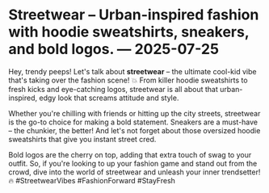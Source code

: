 # Streetwear – Urban-inspired fashion with hoodie sweatshirts, sneakers, and bold logos. — 2025-07-25

Hey, trendy peeps! Let's talk about **streetwear** – the ultimate cool-kid vibe that's taking over the fashion scene! 💥 From killer hoodie sweatshirts to fresh kicks and eye-catching logos, streetwear is all about that urban-inspired, edgy look that screams attitude and style. 

Whether you're chilling with friends or hitting up the city streets, streetwear is the go-to choice for making a bold statement. Sneakers are a must-have – the chunkier, the better! And let's not forget about those oversized hoodie sweatshirts that give you instant street cred. 

Bold logos are the cherry on top, adding that extra touch of swag to your outfit. So, if you're looking to up your fashion game and stand out from the crowd, dive into the world of streetwear and unleash your inner trendsetter! 🔥 #StreetwearVibes #FashionForward #StayFresh